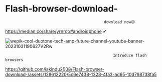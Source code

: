 # Flash-browser-download-

                                                download now😉
https://median.co/share/yrnrdo#androidphone ✔


![wepik-cool-duotone-tech-amp-future-channel-youtube-banner-20231031190627V2Rw](https://github.com/lakindu2008/Flash-browser-download-/assets/128612220/f3c6e775-368b-4512-9117-30f756adb011)

                                                    Introduce flash browsers




https://github.com/lakindu2008/Flash-browser-download-/assets/128612220/5c6e7438-1328-4fa3-ad65-10d798738fa5

